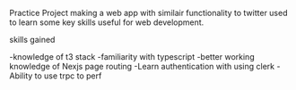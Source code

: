 Practice Project making a web app with similair functionality to twitter used to learn some key skills useful for web development.

skills gained

-knowledge of t3 stack
-familiarity with typescript
-better working knowledge of Nexjs page routing
-Learn authentication with using clerk
-Ability to use trpc to perf
